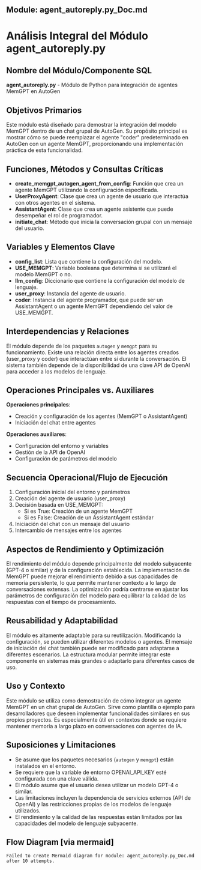 ## Module: agent_autoreply.py_Doc.md

# Análisis Integral del Módulo agent_autoreply.py

## Nombre del Módulo/Componente SQL
**agent_autoreply.py** - Módulo de Python para integración de agentes MemGPT en AutoGen

## Objetivos Primarios
Este módulo está diseñado para demostrar la integración del modelo MemGPT dentro de un chat grupal de AutoGen. Su propósito principal es mostrar cómo se puede reemplazar el agente "coder" predeterminado en AutoGen con un agente MemGPT, proporcionando una implementación práctica de esta funcionalidad.

## Funciones, Métodos y Consultas Críticas
- **create_memgpt_autogen_agent_from_config**: Función que crea un agente MemGPT utilizando la configuración especificada.
- **UserProxyAgent**: Clase que crea un agente de usuario que interactúa con otros agentes en el sistema.
- **AssistantAgent**: Clase que crea un agente asistente que puede desempeñar el rol de programador.
- **initiate_chat**: Método que inicia la conversación grupal con un mensaje del usuario.

## Variables y Elementos Clave
- **config_list**: Lista que contiene la configuración del modelo.
- **USE_MEMGPT**: Variable booleana que determina si se utilizará el modelo MemGPT o no.
- **llm_config**: Diccionario que contiene la configuración del modelo de lenguaje.
- **user_proxy**: Instancia del agente de usuario.
- **coder**: Instancia del agente programador, que puede ser un AssistantAgent o un agente MemGPT dependiendo del valor de USE_MEMGPT.

## Interdependencias y Relaciones
El módulo depende de los paquetes `autogen` y `memgpt` para su funcionamiento. Existe una relación directa entre los agentes creados (user_proxy y coder) que interactúan entre sí durante la conversación. El sistema también depende de la disponibilidad de una clave API de OpenAI para acceder a los modelos de lenguaje.

## Operaciones Principales vs. Auxiliares
**Operaciones principales**:
- Creación y configuración de los agentes (MemGPT o AssistantAgent)
- Iniciación del chat entre agentes

**Operaciones auxiliares**:
- Configuración del entorno y variables
- Gestión de la API de OpenAI
- Configuración de parámetros del modelo

## Secuencia Operacional/Flujo de Ejecución
1. Configuración inicial del entorno y parámetros
2. Creación del agente de usuario (user_proxy)
3. Decisión basada en USE_MEMGPT:
   - Si es True: Creación de un agente MemGPT
   - Si es False: Creación de un AssistantAgent estándar
4. Iniciación del chat con un mensaje del usuario
5. Intercambio de mensajes entre los agentes

## Aspectos de Rendimiento y Optimización
El rendimiento del módulo depende principalmente del modelo subyacente (GPT-4 o similar) y de la configuración establecida. La implementación de MemGPT puede mejorar el rendimiento debido a sus capacidades de memoria persistente, lo que permite mantener contexto a lo largo de conversaciones extensas. La optimización podría centrarse en ajustar los parámetros de configuración del modelo para equilibrar la calidad de las respuestas con el tiempo de procesamiento.

## Reusabilidad y Adaptabilidad
El módulo es altamente adaptable para su reutilización. Modificando la configuración, se pueden utilizar diferentes modelos o agentes. El mensaje de iniciación del chat también puede ser modificado para adaptarse a diferentes escenarios. La estructura modular permite integrar este componente en sistemas más grandes o adaptarlo para diferentes casos de uso.

## Uso y Contexto
Este módulo se utiliza como demostración de cómo integrar un agente MemGPT en un chat grupal de AutoGen. Sirve como plantilla o ejemplo para desarrolladores que deseen implementar funcionalidades similares en sus propios proyectos. Es especialmente útil en contextos donde se requiere mantener memoria a largo plazo en conversaciones con agentes de IA.

## Suposiciones y Limitaciones
- Se asume que los paquetes necesarios (`autogen` y `memgpt`) están instalados en el entorno.
- Se requiere que la variable de entorno OPENAI_API_KEY esté configurada con una clave válida.
- El módulo asume que el usuario desea utilizar un modelo GPT-4 o similar.
- Las limitaciones incluyen la dependencia de servicios externos (API de OpenAI) y las restricciones propias de los modelos de lenguaje utilizados.
- El rendimiento y la calidad de las respuestas están limitados por las capacidades del modelo de lenguaje subyacente.
## Flow Diagram [via mermaid]
```mermaid
Failed to create Mermaid diagram for module: agent_autoreply.py_Doc.md after 10 attempts.
```
